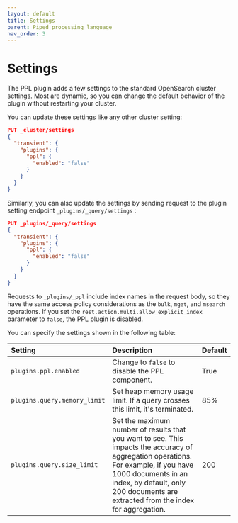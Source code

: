 ```yaml
---
layout: default
title: Settings
parent: Piped processing language
nav_order: 3
---
```


# Settings

The PPL plugin adds a few settings to the standard OpenSearch cluster settings. Most are dynamic, so you can change the default behavior of the plugin without restarting your cluster.

You can update these settings like any other cluster setting:

```json
PUT _cluster/settings
{
  "transient": {
    "plugins": {
      "ppl": {
        "enabled": "false"
      }
    }
  }
}
```

Similarly, you can also update the settings by sending request to the plugin setting endpoint `_plugins/_query/settings` :
```json
PUT _plugins/_query/settings
{
  "transient": {
    "plugins": {
      "ppl": {
        "enabled": "false"
      }
    }
  }
}
```

Requests to `_plugins/_ppl` include index names in the request body, so they have the same access policy considerations as the `bulk`, `mget`, and `msearch` operations. If you set the `rest.action.multi.allow_explicit_index` parameter to `false`, the PPL plugin is disabled.

You can specify the settings shown in the following table:

Setting | Description | Default
:--- | :--- | :---
`plugins.ppl.enabled` | Change to `false` to disable the PPL component. | True
`plugins.query.memory_limit` | Set heap memory usage limit. If a query crosses this limit, it's terminated. | 85%
`plugins.query.size_limit` | Set the maximum number of results that you want to see. This impacts the accuracy of aggregation operations. For example, if you have 1000 documents in an index, by default, only 200 documents are extracted from the index for aggregation. | 200
